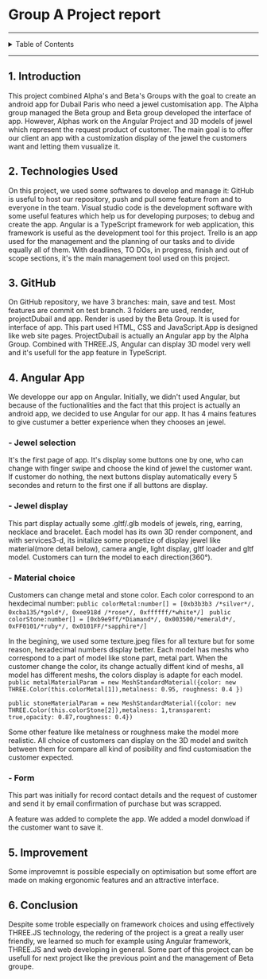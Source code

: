 

#  Group A Project report 

---

<details>
<summary>Table of Contents</summary>

Group A Project Report
1. Introduction
2. Techonologies Used
3. GitHub
4. Angular App
- Jewel selection
- Jewel display
- Material choice

- Form
5. Transfer from Angular web to phone app
 - Ionic
 - Gradle
1. Improvement
2. Conclusion  
</details>

---
## 1. Introduction
This project combined Alpha's and Beta's Groups with the goal to create an android app for Dubail Paris who need a jewel customisation app.
The Alpha group managed the Beta group and Beta group developed the interface of app.
However, Alphas work on the Angular Project and 3D models of jewel which
 represent the request product of customer.
 The main goal is to offer our client an app with a customization display of the jewel the customers want and letting them vusualize it.


## 2. Technologies Used
On this project, we used some softwares to develop and manage it:
GitHub is useful to host our repository, push and pull some feature from and to everyone in the team.
Visual studio code is the development software with some useful features which help us for developing purposes; to debug and create the app.
Angular is a TypeScript framework for web application, this framework
is useful as the development tool for this project.
Trello is an app used for the management and the planning of our tasks and to divide equally all of them. With deadlines, TO DOs, in progress, finish and out of scope  sections, it's the main management tool used on this project.
## 3. GitHub
On GitHub repository, we have 3 branches: main, save and test.
Most features are commit on test branch.
3 folders are used, render, projectDubail and app.
Render is used by the Beta Group. It is used for interface of app. This part used HTML, CSS and JavaScript.App is designed like web site pages.
ProjectDubail is actually an Angular app by the Alpha Group. Combined with THREE.JS, Angular can display 3D model very well and it's usefull for the app feature in TypeScript.
## 4. Angular App
We developpe our app on Angular. Initially, we didn't used Angular, but because of the fuctionalities and the fact that this project is actually an android app, we decided to use Angular for our app. It has 4 mains features to give custumer a better experience when they chooses an jewel.
### - Jewel selection
It's the first page of app. It's display some buttons one by one, who can change with finger swipe and choose the kind of jewel the customer want. If customer do nothing, the next buttons display automatically every 5 secondes and return to the first one if all buttons are display.


### - Jewel display
This part display actually some .gltf/.glb models of jewels, ring, earring, necklace and bracelet.
Each model has its own 3D render component, and with services3-d, its initalize some propetize of display jewel like material(more detail below), camera angle, light display, gltf loader and gltf model. Customers can turn the model to each direction(360°).
### - Material choice
Customers can change metal and stone color. Each color correspond to an hexdecimal number:
```public colorMetal:number[] = [0xb3b3b3 /*silver*/, 0xcba135/*gold*/, 0xee918d /*rose*/, 0xffffff/*white*/] ```
```public colorStone:number[] = [0xb9e9ff/*Diamand*/, 0x003500/*emerald*/, 0xFF0101/*ruby*/, 0x0101FF/*sapphire*/] ```
 

In the begining, we used some texture.jpeg files for all texture but for some reason, hexadecimal numbers display better.
Each model has meshs who correspond to a part of model like stone part, metal part. When the customer change the color, its change actually diffent kind of meshs, all model has different meshs,
the colors display is adapte for each model.
```public metalMaterialParam = new MeshStandardMaterial({color: new THREE.Color(this.colorMetal[1]),metalness: 0.95, roughness: 0.4 }) ```
  

  ```public stoneMaterialParam = new MeshStandardMaterial({color: new THREE.Color(this.colorStone[2]),metalness: 1,transparent: true,opacity: 0.87,roughness: 0.4}) ```
 

  Some other feature like metalness or roughness make the model more realistic.
  All choice of customers can display on the 3D model and switch between them for compare all kind of posibility and find customisation the customer expected.



 
### - Form
This part was initially for record contact details and the request of customer and send it by email confirmation of purchase but was scrapped.

A feature was added to complete the app. We added a model donwload if the customer want to save it.
## 5. Improvement
Some improvemnt is possible especially on optimisation but some effort are made on making ergonomic features and an attractive interface. 
## 6. Conclusion
Despite some troble especially on framework choices and using effectively THREE.JS technology, the redering of the project is a great a really user friendly, we learned so much for example using Angular framework, THREE.JS and web developing in general. Some part of this project can be usefull for next project like the previous point and the management of Beta groupe.  



 



 

